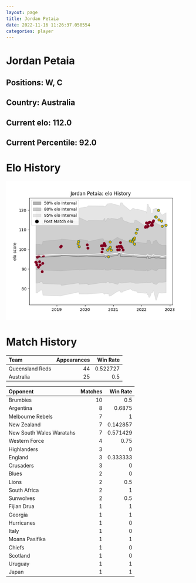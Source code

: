 ```yaml
---  
layout: page  
title: Jordan Petaia  
date: 2022-11-16 11:26:37.050554  
categories: player  
---
```

# Jordan Petaia

## Positions: W, C

## Country: Australia

## Current elo: 112.0

## Current Percentile: 92.0

# Elo History


![elo history](history_JordanPetaia.png)
# Match History


| Team            |   Appearances |   Win Rate |
|:----------------|--------------:|-----------:|
| Queensland Reds |            44 |   0.522727 |
| Australia       |            25 |   0.5      |

| Opponent                 |   Matches |   Win Rate |
|:-------------------------|----------:|-----------:|
| Brumbies                 |        10 |   0.5      |
| Argentina                |         8 |   0.6875   |
| Melbourne Rebels         |         7 |   1        |
| New Zealand              |         7 |   0.142857 |
| New South Wales Waratahs |         7 |   0.571429 |
| Western Force            |         4 |   0.75     |
| Highlanders              |         3 |   0        |
| England                  |         3 |   0.333333 |
| Crusaders                |         3 |   0        |
| Blues                    |         2 |   0        |
| Lions                    |         2 |   0.5      |
| South Africa             |         2 |   1        |
| Sunwolves                |         2 |   0.5      |
| Fijian Drua              |         1 |   1        |
| Georgia                  |         1 |   1        |
| Hurricanes               |         1 |   0        |
| Italy                    |         1 |   0        |
| Moana Pasifika           |         1 |   1        |
| Chiefs                   |         1 |   0        |
| Scotland                 |         1 |   0        |
| Uruguay                  |         1 |   1        |
| Japan                    |         1 |   1        |